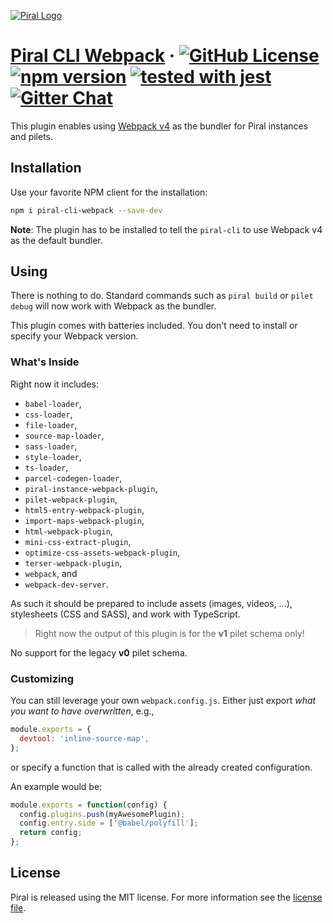 [![Piral Logo](https://github.com/smapiot/piral/raw/master/docs/assets/logo.png)](https://piral.io)

# [Piral CLI Webpack](https://piral.io) &middot; [![GitHub License](https://img.shields.io/badge/license-MIT-blue.svg)](https://github.com/smapiot/piral/blob/master/LICENSE) [![npm version](https://img.shields.io/npm/v/piral-cli-webpack.svg?style=flat)](https://www.npmjs.com/package/piral-cli-webpack) [![tested with jest](https://img.shields.io/badge/tested_with-jest-99424f.svg)](https://jestjs.io) [![Gitter Chat](https://badges.gitter.im/gitterHQ/gitter.png)](https://gitter.im/piral-io/community)

This plugin enables using [Webpack v4](https://webpack.js.org) as the bundler for Piral instances and pilets.

## Installation

Use your favorite NPM client for the installation:

```sh
npm i piral-cli-webpack --save-dev
```

**Note**: The plugin has to be installed to tell the `piral-cli` to use Webpack v4 as the default bundler.

## Using

There is nothing to do. Standard commands such as `piral build` or `pilet debug` will now work with Webpack as the bundler.

This plugin comes with batteries included. You don't need to install or specify your Webpack version.

### What's Inside

Right now it includes:

- `babel-loader`,
- `css-loader`,
- `file-loader`,
- `source-map-loader`,
- `sass-loader`,
- `style-loader`,
- `ts-loader`,
- `parcel-codegen-loader`,
- `piral-instance-webpack-plugin`,
- `pilet-webpack-plugin`,
- `html5-entry-webpack-plugin`,
- `import-maps-webpack-plugin`,
- `html-webpack-plugin`,
- `mini-css-extract-plugin`,
- `optimize-css-assets-webpack-plugin`,
- `terser-webpack-plugin`,
- `webpack`, and
- `webpack-dev-server`.

As such it should be prepared to include assets (images, videos, ...), stylesheets (CSS and SASS), and work with TypeScript.

> Right now the output of this plugin is for the **v1** pilet schema only!

No support for the legacy **v0** pilet schema.

### Customizing

You can still leverage your own `webpack.config.js`. Either just export *what you want to have overwritten*, e.g.,

```js
module.exports = {
  devtool: 'inline-source-map',
};
```

or specify a function that is called with the already created configuration.

An example would be:

```js
module.exports = function(config) {
  config.plugins.push(myAwesomePlugin);
  config.entry.side = ['@babel/polyfill'];
  return config;
};
```

## License

Piral is released using the MIT license. For more information see the [license file](./LICENSE).
